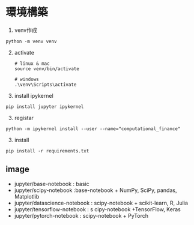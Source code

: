 # 環境構築
1. venv作成
```
python -m venv venv
```
2. activate
	```
	# linux & mac
	source venv/bin/activate
	```
	```
	# windows
	.\venv\Scripts\activate
	```
2. install ipykernel
```
pip install jupyter ipykernel
```
3. registar
```
python -m ipykernel install --user --name="computational_finance"
```
3. install
```
pip install -r requirements.txt
```
## image
- jupyter/base-notebook : basic 
- jupyter/scipy-notebook :base-notebook + NumPy, SciPy, pandas, Matplotlib
- jupyter/datascience-notebook : scipy-notebook + scikit-learn, R, Julia
- jupyter/tensorflow-notebook : s cipy-notebook +TensorFlow, Keras
- jupyter/pytorch-notebook : scipy-notebook + PyTorch